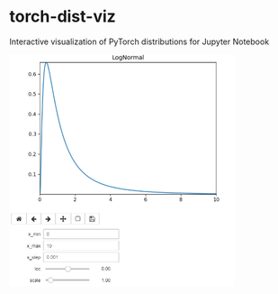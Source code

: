 # torch-dist-viz
Interactive visualization of PyTorch distributions for Jupyter Notebook

<img src="/examples/img/lognormal.png" width="400" />
